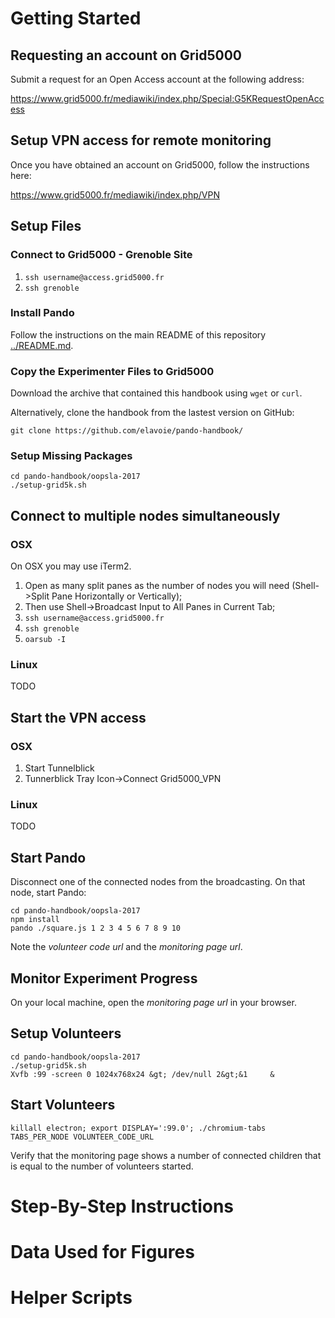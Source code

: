
# Getting Started

## Requesting an account on Grid5000

Submit a request for an Open Access account at the following address:

https://www.grid5000.fr/mediawiki/index.php/Special:G5KRequestOpenAccess

## Setup VPN access for remote monitoring

Once you have obtained an account on Grid5000, follow the instructions here:

https://www.grid5000.fr/mediawiki/index.php/VPN

## Setup Files

### Connect to Grid5000 - Grenoble Site

1. `ssh username@access.grid5000.fr`
2. `ssh grenoble`

### Install Pando

Follow the instructions on the main README of this repository [../README.md](../README.md).

### Copy the Experimenter Files to Grid5000

Download the archive that contained this handbook using `wget` or `curl`.

Alternatively, clone the handbook from the lastest version on GitHub:

    git clone https://github.com/elavoie/pando-handbook/
    
### Setup Missing Packages

    cd pando-handbook/oopsla-2017
    ./setup-grid5k.sh

## Connect to multiple nodes simultaneously

### OSX

On OSX you may use iTerm2. 

1. Open as many split panes as the number of nodes you will need (Shell->Split Pane Horizontally or Vertically);
2. Then use Shell->Broadcast Input to All Panes in Current Tab;
3. `ssh username@access.grid5000.fr`
4. `ssh grenoble`
5. `oarsub -I`


### Linux

TODO

    
## Start the VPN access

### OSX

1. Start Tunnelblick
2. Tunnerblick Tray Icon->Connect Grid5000_VPN

### Linux 

TODO
    
## Start Pando

Disconnect one of the connected nodes from the broadcasting. On that node, start Pando:

    cd pando-handbook/oopsla-2017
    npm install
    pando ./square.js 1 2 3 4 5 6 7 8 9 10

Note the *volunteer code url* and the *monitoring page url*.

## Monitor Experiment Progress

On your local machine, open the *monitoring page url* in your browser.

## Setup Volunteers

    cd pando-handbook/oopsla-2017
    ./setup-grid5k.sh
    Xvfb :99 -screen 0 1024x768x24 &gt; /dev/null 2&gt;&1     &
  
## Start Volunteers
    
    killall electron; export DISPLAY=':99.0'; ./chromium-tabs TABS_PER_NODE VOLUNTEER_CODE_URL
    
Verify that the monitoring page shows a number of connected children that is equal to the number of volunteers started.

# Step-By-Step Instructions

# Data Used for Figures

# Helper Scripts
